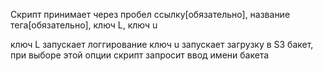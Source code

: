 Скрипт принимает через пробел ссылку[обязательно], название тега[обязательно], ключ L, ключ u


ключ L запускает логгирование
ключ u запускает загрузку в S3 бакет, при выборе этой опции скрипт запросит ввод имени бакета